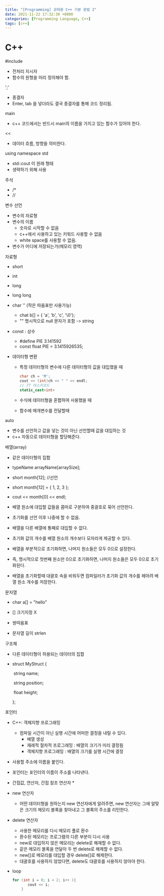 ```yaml
---
title: "[Programming] 코테용 C++ 기본 문법 2"
date: 2021-11-22 17:32:30 +0800
categories: [Programming Language, C++]
tags: [c++]  
---
```


# C++

#include

- 전처리 지시자
- 함수의 원형을 미리 정의해야 함.

';'

- 종결자
- Enter, tab 을 넣더라도 결국 종결자를 통해 코드 정리됨.

main

- c++ 코드에서는 반드시 main의 이름을 가지고 있는 함수가 있어야 한다.

<<

- 데이터 흐름, 방향을 의미한다.

using namespace std

- std::cout 이 원래 형태
- 생략하기 위해 사용

주석

- /* 
- //

변수 선언

- 변수의 자료형
- 변수의 이름
  - 숫자로 시작할 수 없음
  - c++에서 사용하고 있는 키워드 사용할 수 없음
  - white space를 사용할 수 없음.
- 변수가 어디에 저장되는가(메모리 영역)

자료형

- short
- int
- long
- long long
- char '' (작은 따옴표만 사용가능)
  - chat b[] = { 'a', 'b', 'c', '\0'};
  - "" 명시적으로 null 문자가 포함 -> string

- const : 상수

  - #define PIE 3.141592
  - const float PIE = 3.1415926535;

- 데이터형 변환

  - 특정 데이터형의 변수에 다른 데이터형의 값을 대입했을 때

    ```c++
    char ch = 'M';
    cout << (int)ch << " " << endl;
    // 77 아스키코드
    static_cast<int>
    ```

    

  - 수식에 데이터형을 혼합하여 사용했을 때

  - 함수에 매개변수를 전달할때

auto

- 변수를 선언하고 값을 넣는 것이 아닌 선언할때 값을 대입하는 것
- c++ 자동으로 데이터형을 할당해준다.

배열(array) 

- 같은 데이터형의 집합
- typeName arrayName[arraySize];
- short month[12]; //선언

- short month[12] = { 1, 2, 3 };
- cout << month[0] << endl;
- 배열 원소에 대입할 값들을 콤마로 구분하여 중괄호로 묶어 선언한다.
- 초기화를 선언 이후 나중에 할 수 없음.
- 배열을 다른 배열에 통째로 대입할 수 없다.
- 초기화 값의 개수를 배열 원소의 개수보다 모자라게 제공할 수 있다.
- 배열을 부분적으로 초기화하면, 나머지 원소들은 모두 0으로 설정한다.
- 즉, 명시적으로 첫번째 원소만 0으로 초기화하면, 나머지 원소들은 모두 0으로 초기화된다.
- 배열을 초기화할때 대괄호 속을 비워두면 컴파일러가 초기화 값의 개수를 헤아려 배열 원소 개수를 저장한다.

문자열

- char a[] = "hello"
- [] 크기지정 X
- 쌍따옴표

- 문자열 길이 strlen

구조체

- 다른 데이터형이 허용되는 데이터의 집합

- struct MyStruct 
  {

  ​	string name;

  ​	string position;

  ​    float height;

  };

포인터

- C++: 객체지향 프로그래밍
  - 컴파일 시간이 아닌 실행 시간에 어떠한 결정을 내릴 수 있다.
    - 배열 생성
    - 재래적 절차적 프로그래밍 : 배열의 크기가 미리 결정됨
    - 객체지향 프로그래밍 : 배열의 크기를 실행 시간에 결정
- 사용할 주소에 이름을 붙인다.
- 포인터는 포인터의 이름이 주소를 나타낸다.
- 간접값, 연산자, 간접 참조 연산자 *
- new 연산자
  
  - 어떤 데이터형을 원하는지 new 연산자에게 알려주면, new 연산자는 그에 알맞은 크기의 메모리 블록을 찾아내고 그 블록의 주소를 리턴한다.
- delete 연산자
  - 사용한 메모리를 다시 메모리 폴로 환수
  - 환수된 메모리는 프로그램의 다른 부분이 다시 사용
  - new로 대입하지 않은 메모리는 delete로 해재할 수 없다.
  - 같은 메모리 블록을 연달아 두 번 delete로 해제할 수 없다.
  - new[]로 메모리를 대입할 경우 delete[]로 해제한다.
  - 대괄호를 사용하지 않았다면, delete도 대괄호를 사용하지 않아야 한다.

- loop

  ```c++
  for (int i = 0; i < 2; i++ ){
         cout << i;
      }
  ```

  
